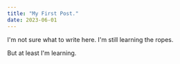 ```yaml
---
title: "My First Post."
date: 2023-06-01
---
```

I'm not sure what to write here. I'm still learning the ropes.

But at least I'm learning.
